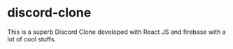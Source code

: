 # discord-clone
This is a superb Discord Clone developed with React JS and firebase with a lot of cool stuffs.
